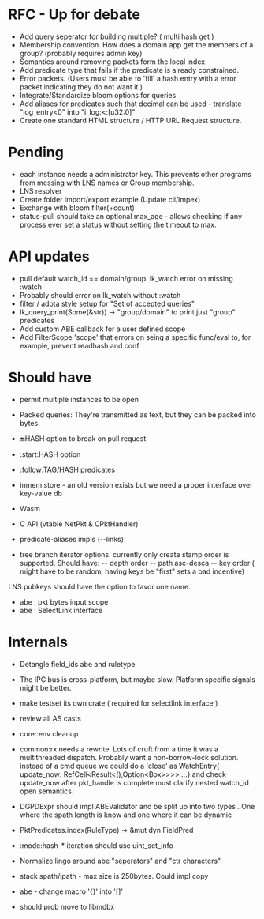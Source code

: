 # RFC - Up for debate
- Add query seperator for building multiple? ( multi hash get )
- Membership convention. How does a domain app get the members of a group? (probably requires admin key)
- Semantics around removing packets form the local index
- Add predicate type that fails if the predicate is already constrained.
- Error packets. (Users must be able to 'fill' a hash entry with a error packet indicating they do not want it.)
- Integrate/Standardize bloom options for queries
- Add aliases for predicates such that decimal can be used - translate "log_entry<0"  into "i_log:<:[u32:0]"
- Create one standard HTML structure / HTTP URL Request structure.

# Pending

- each instance needs a administrator key. This prevents other programs from messing with LNS names or Group membership. 
- LNS resolver
- Create folder import/export example (Update cli/impex)
- Exchange with bloom filter(+count)
- status-pull should take an optional max_age - allows checking if any process ever set a status without setting the timeout to max.


# API updates

- pull default watch_id == domain/group. lk_watch error on missing :watch
- Probably should error on lk_watch without :watch
- filter / adota style setup for "Set of accepted queries"
- lk_query_print(Some(&str)) -> "group/domain" to print just "group" predicates
- Add custom ABE callback for a user defined scope
- Add FilterScope 'scope' that errors on seing a specific func/eval to, for example, prevent readhash and conf

# Should have

- permit multiple instances to be open
- Packed queries: They're transmitted as text, but they can be packed into bytes.
- :end:HASH option to break on pull request
- :start:HASH option
- :follow:TAG/HASH predicates
- inmem store - an old version exists but we need a proper interface over key-value db
- Wasm
- C API  (vtable NetPkt & CPktHandler)
- predicate-aliases impls (--links)

- tree branch iterator options. currently only create stamp order is supported. Should have: 
-- depth order
-- path asc-desca
-- key order ( might have to be random, having keys be "first" sets a bad incentive)

LNS pubkeys should have the option to favor one name.

- abe : pkt bytes input scope
- abe : SelectLink interface

# Internals

- Detangle field_ids abe and ruletype
- The IPC bus is cross-platform, but maybe slow. Platform specific signals might be better.
- make testset its own crate ( required for selectlink interface )
- review all AS casts
- core::env cleanup
- common:rx needs a rewrite. Lots of cruft from a time it was a multithreaded dispatch. 
Probably want a non-borrow-lock solution. 
instead of a cmd queue we could do a 'close' as 
WatchEntry{ update_now: RefCell<Result<(),Option<Box<WatchEntry>>>>> ...} and check update_now after pkt_handle is complete
must clarify nested watch_id open semantics.

- DGPDExpr should impl ABEValidator and be split up into two types . One where the spath length is know and one where it can be dynamic
- PktPredicates.index(RuleType) -> &mut dyn FieldPred
- :mode:hash-* iteration should use uint_set_info
- Normalize lingo around abe "seperators" and "ctr characters"
- stack spath/ipath - max size is 250bytes. Could impl copy
- abe - change macro '{}' into '[]'
- should prob move to libmdbx
